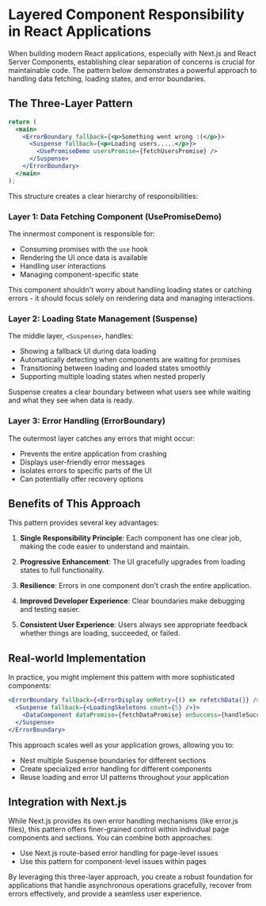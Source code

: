 # Layered Component Responsibility in React Applications

When building modern React applications, especially with Next.js and React Server Components, establishing clear separation of concerns is crucial for maintainable code. The pattern below demonstrates a powerful approach to handling data fetching, loading states, and error boundaries.

## The Three-Layer Pattern

```jsx
return (
  <main>
    <ErrorBoundary fallback={<p>Something went wrong :(</p>}>
      <Suspense fallback={<p>Loading users.....</p>}>
        <UsePromiseDemo usersPromise={fetchUsersPromise} />
      </Suspense>
    </ErrorBoundary>
  </main>
);
```

This structure creates a clear hierarchy of responsibilities:

### Layer 1: Data Fetching Component (UsePromiseDemo)

The innermost component is responsible for:

- Consuming promises with the `use` hook
- Rendering the UI once data is available
- Handling user interactions
- Managing component-specific state

This component shouldn't worry about handling loading states or catching errors - it should focus solely on rendering data and managing interactions.

### Layer 2: Loading State Management (Suspense)

The middle layer, `<Suspense>`, handles:

- Showing a fallback UI during data loading
- Automatically detecting when components are waiting for promises
- Transitioning between loading and loaded states smoothly
- Supporting multiple loading states when nested properly

Suspense creates a clear boundary between what users see while waiting and what they see when data is ready.

### Layer 3: Error Handling (ErrorBoundary)

The outermost layer catches any errors that might occur:

- Prevents the entire application from crashing
- Displays user-friendly error messages
- Isolates errors to specific parts of the UI
- Can potentially offer recovery options

## Benefits of This Approach

This pattern provides several key advantages:

1. **Single Responsibility Principle**: Each component has one clear job, making the code easier to understand and maintain.

2. **Progressive Enhancement**: The UI gracefully upgrades from loading states to full functionality.

3. **Resilience**: Errors in one component don't crash the entire application.

4. **Improved Developer Experience**: Clear boundaries make debugging and testing easier.

5. **Consistent User Experience**: Users always see appropriate feedback whether things are loading, succeeded, or failed.

## Real-world Implementation

In practice, you might implement this pattern with more sophisticated components:

```jsx
<ErrorBoundary fallback={<ErrorDisplay onRetry={() => refetchData()} />}>
  <Suspense fallback={<LoadingSkeletons count={5} />}>
    <DataComponent dataPromise={fetchDataPromise} onSuccess={handleSuccess} />
  </Suspense>
</ErrorBoundary>
```

This approach scales well as your application grows, allowing you to:

- Nest multiple Suspense boundaries for different sections
- Create specialized error handling for different components
- Reuse loading and error UI patterns throughout your application

## Integration with Next.js

While Next.js provides its own error handling mechanisms (like error.js files), this pattern offers finer-grained control within individual page components and sections. You can combine both approaches:

- Use Next.js route-based error handling for page-level issues
- Use this pattern for component-level issues within pages

By leveraging this three-layer approach, you create a robust foundation for applications that handle asynchronous operations gracefully, recover from errors effectively, and provide a seamless user experience.
